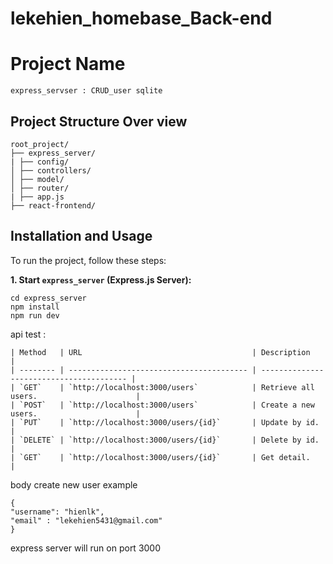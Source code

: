 # lekehien_homebase_Back-end


# Project Name
```
express_servser : CRUD_user sqlite
```

## Project Structure Over view
```
root_project/
├── express_server/
| ├── config/
│ ├── controllers/
│ ├── model/
│ ├── router/
| ├── app.js
├── react-frontend/
```

## Installation and Usage

To run the project, follow these steps:

**1. Start `express_server` (Express.js Server):**
```
cd express_server
npm install
npm run dev
```

api test :

```
| Method   | URL                                      | Description                              |
| -------- | ---------------------------------------- | ---------------------------------------- |
| `GET`    | `http://localhost:3000/users`            | Retrieve all users.                      |
| `POST`   | `http://localhost:3000/users`            | Create a new users.                      |
| `PUT`    | `http://localhost:3000/users/{id}`       | Update by id.                            |
| `DELETE` | `http://localhost:3000/users/{id}`       | Delete by id.                            |
| `GET`    | `http://localhost:3000/users/{id}`       | Get detail.                              |
```

body create new user example
```
{
"username": "hienlk",
"email" : "lekehien5431@gmail.com"
}
```
express server will run on port 3000

